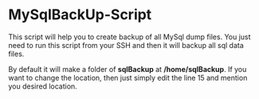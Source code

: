 # MySqlBackUp-Script

This script will help you to create backup of all MySql dump files. You just need to run this script from your SSH and then it will backup all sql data files.

By default it will make a folder of **sqlBackup** at **/home/sqlBackup**. If you want to change the location, then just simply edit the line 15 and mention you desired location.
